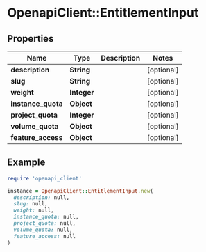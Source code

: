# OpenapiClient::EntitlementInput

## Properties

| Name | Type | Description | Notes |
| ---- | ---- | ----------- | ----- |
| **description** | **String** |  | [optional] |
| **slug** | **String** |  | [optional] |
| **weight** | **Integer** |  | [optional] |
| **instance_quota** | **Object** |  | [optional] |
| **project_quota** | **Integer** |  | [optional] |
| **volume_quota** | **Object** |  | [optional] |
| **feature_access** | **Object** |  | [optional] |

## Example

```ruby
require 'openapi_client'

instance = OpenapiClient::EntitlementInput.new(
  description: null,
  slug: null,
  weight: null,
  instance_quota: null,
  project_quota: null,
  volume_quota: null,
  feature_access: null
)
```

